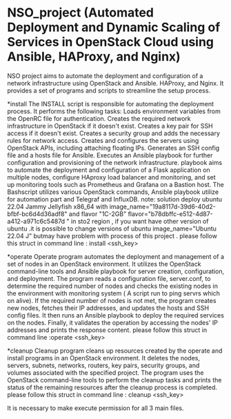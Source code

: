 # NSO_project (Automated Deployment and Dynamic Scaling of Services in OpenStack Cloud using Ansible, HAProxy, and Nginx)

NSO project aims to automate the deployment and configuration of a network infrastructure using OpenStack and Ansible. HAProxy, and Nginx. It provides a set of programs and scripts to streamline the setup process.

*install
The INSTALL script is responsible for automating the deployment process. It performs the following tasks:
Loads environment variables from the OpenRC file for authentication.
Creates the required network infrastructure in OpenStack if it doesn't exist.
Creates a key pair for SSH access if it doesn't exist.
Creates a security group and adds the necessary rules for network access.
Creates and configures the servers using OpenStack APIs, including attaching floating IPs.
Generates an SSH config file and a hosts file for Ansible.
Executes an Ansible playbook for further configuration and provisioning of the network infrastructure.
playbook aims to automate the deployment and configuration of a Flask application on multiple nodes, configure HAproxy load balancer and monitoring, and set up monitoring tools such as Prometheus and Grafana on a Bastion host.
The Bashscript utilizes various OpenStack commands, Ansible playbook utilize for automation part and Telegraf and InfluxDB.
note: solution deploy ubuntu 22.04 Jammy Jellyfish x86_64 with image_name="19a8117d-39d6-40d2-bfbf-bc6d4d36adf8" and flavor "1C-2GB" flavor="b78dbffc-e512-4d87-a412-a971c6c5487d "   in sto2 region , if you want have other version of ubuntu .it is possible to change  versions of ubuntu image_name="Ubuntu 22.04 J" butmay have problem with process of this project .
please follow this struct in command line :  install <openrc> <tag> <ssh_key>

*operate
Operate program  automates the deployment and management of a set of nodes in an OpenStack environment. It utilizes the OpenStack command-line tools and Ansible playbook for server creation, configuration, and deployment. The program reads a configuration file, server.conf, to determine the required number of nodes and checks the existing nodes in the environment with monitoring system ( A script run to  ping servrs which on alive). If the required number of nodes is not met, the program creates new nodes, fetches their IP addresses, and updates the hosts and SSH config files. It then runs an Ansible playbook to deploy the required services on the nodes. Finally, it validates the operation by accessing the nodes' IP addresses and prints the response content.
please follow this struct in command line :operate <openrc> <tag> <ssh_key>

*cleanup
Cleanup program cleans up resources created by the operate and install  programs in an OpenStack environment. It deletes the nodes, servers, subnets, networks, routers, key pairs, security groups, and volumes associated with the specified project. The program uses the OpenStack command-line tools to perform the cleanup tasks and prints the status of the remaining resources after the cleanup process is completed.
please follow this struct in command line :  cleanup <openrc> <tag> <ssh_key>

It is necessary to make execute permission for all 3 main files.
